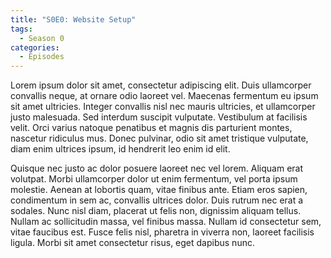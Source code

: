 ```yaml
---
title: "S0E0: Website Setup"
tags:
  - Season 0
categories:
  - Episodes
---
```


Lorem ipsum dolor sit amet, consectetur adipiscing elit. Duis ullamcorper convallis neque, at ornare odio laoreet vel. Maecenas fermentum eu ipsum sit amet ultricies. Integer convallis nisl nec mauris ultricies, et ullamcorper justo malesuada. Sed interdum suscipit vulputate. Vestibulum at facilisis velit. Orci varius natoque penatibus et magnis dis parturient montes, nascetur ridiculus mus. Donec pulvinar, odio sit amet tristique vulputate, diam enim ultrices ipsum, id hendrerit leo enim id elit.

Quisque nec justo ac dolor posuere laoreet nec vel lorem. Aliquam erat volutpat. Morbi ullamcorper dolor ut enim fermentum, vel porta ipsum molestie. Aenean at lobortis quam, vitae finibus ante. Etiam eros sapien, condimentum in sem ac, convallis ultrices dolor. Duis rutrum nec erat a sodales. Nunc nisl diam, placerat ut felis non, dignissim aliquam tellus. Nullam ac sollicitudin massa, vel finibus massa. Nullam id consectetur sem, vitae faucibus est. Fusce felis nisl, pharetra in viverra non, laoreet facilisis ligula. Morbi sit amet consectetur risus, eget dapibus nunc.
